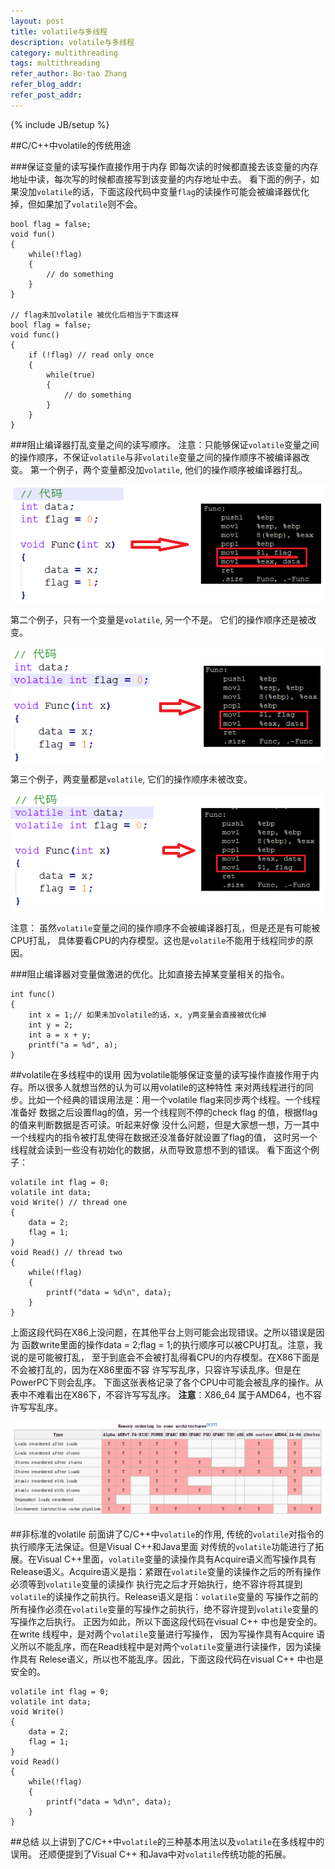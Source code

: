 ```yaml
---
layout: post
title: volatile与多线程
description: volatile与多线程
category: multithreading
tags: multithreading
refer_author: Bo-tao Zhang
refer_blog_addr:
refer_post_addr:
---
```

{% include JB/setup %}

##C/C++中volatile的传统用途

###保证变量的读写操作直接作用于内存
即每次读的时候都直接去该变量的内存地址中读，每次写的时候都直接写到该变量的内存地址中去。
看下面的例子，如果没加`volatile`的话，下面这段代码中变量`flag`的读操作可能会被编译器优化掉，但如果加了`volatile`则不会。

    bool flag = false;
    void fun()
    {
        while(!flag)
        {
            // do something
        }
    }
 
    // flag未加volatile 被优化后相当于下面这样
    bool flag = false;
    void func()
    {
        if (!flag) // read only once
        {
            while(true)
            {
                // do something
            }
        }
    }

###阻止编译器打乱变量之间的读写顺序。
注意：只能够保证`volatile`变量之间的操作顺序，不保证`volatile`与非`volatile`变量之间的操作顺序不被编译器改变。
第一个例子，两个变量都没加`volatile`, 他们的操作顺序被编译器打乱。

![第一个例子][1]

第二个例子，只有一个变量是`volatile`, 另一个不是。 它们的操作顺序还是被改变。

![第二个例子][2]

第三个例子，两变量都是`volatile`, 它们的操作顺序未被改变。

![第三个例子][3]

注意： 虽然`volatile`变量之间的操作顺序不会被编译器打乱，但是还是有可能被CPU打乱，
具体要看CPU的内存模型。这也是`volatile`不能用于线程同步的原因。
 
###阻止编译器对变量做激进的优化。比如直接去掉某变量相关的指令。

    int func()
    {
        int x = 1;// 如果未加volatile的话，x, y两变量会直接被优化掉
        int y = 2;
        int a = x + y;
        printf("a = %d", a);
    }

##volatile在多线程中的误用
因为volatile能够保证变量的读写操作直接作用于内存。所以很多人就想当然的认为可以用volatile的这种特性
来对两线程进行的同步。比如一个经典的错误用法是：用一个volatile flag来同步两个线程。一个线程准备好
数据之后设置flag的值，另一个线程则不停的check flag 的值，根据flag的值来判断数据是否可读。听起来好像
没什么问题，但是大家想一想，万一其中一个线程内的指令被打乱使得在数据还没准备好就设置了flag的值，
这时另一个线程就会读到一些没有初始化的数据，从而导致意想不到的错误。 看下面这个例子：

    volatile int flag = 0;
    volatile int data;
    void Write() // thread one
    {
        data = 2;
        flag = 1;
    }
    void Read() // thread two
    {
        while(!flag)
        {
            printf("data = %d\n", data);
        }
    }

上面这段代码在X86上没问题，在其他平台上则可能会出现错误。之所以错误是因为
函数write里面的操作data = 2;flag = 1;的执行顺序可以被CPU打乱。注意，我说的是可能被打乱，
至于到底会不会被打乱得看CPU的内存模型。在X86下面是不会被打乱的，因为在X86里面不容
许写写乱序，只容许写读乱序。但是在PowerPC下则会乱序。
下面这张表格记录了各个CPU中可能会被乱序的操作。从表中不难看出在X86下，不容许写写乱序。
 **注意**：X86_64 属于AMD64，也不容许写写乱序。
 
 ![Memory ordering in some architectures][4]

##非标准的volatile
前面讲了C/C++中`volatile`的作用, 传统的`volatile`对指令的执行顺序无法保证。但是Visual C++和Java里面
对传统的`volatile`功能进行了拓展。在Visual C++里面，`volatile`变量的读操作具有Acquire语义而写操作具有
Release语义。Acquire语义是指：紧跟在`volatile`变量的读操作之后的所有操作必须等到`volatile`变量的读操作
执行完之后才开始执行，绝不容许将其提到`volatile`的读操作之前执行。Release语义是指：`volatile`变量的
写操作之前的所有操作必须在`volatile`变量的写操作之前执行，绝不容许提到`volatile`变量的写操作之后执行。
正因为如此，所以下面这段代码在visual C++ 中也是安全的。在write 线程中，是对两个`volatile`变量进行写操作，
因为写操作具有Acquire 语义所以不能乱序，而在Read线程中是对两个`volatile`变量进行读操作，因为读操作具有
Relese语义，所以也不能乱序。因此，下面这段代码在visual C++ 中也是安全的。

    volatile int flag = 0;
    volatile int data;
    void Write()
    {
        data = 2;
        flag = 1;
    }
    void Read()
    {
        while(!flag)
        {
            printf("data = %d\n", data);
        }
    }

##总结
以上讲到了C/C++中`volatile`的三种基本用法以及`volatile`在多线程中的误用。
还顺便提到了Visual C++ 和Java中对`volatile`传统功能的拓展。


  [1]: /assets/image/2015-04/volatile_and_multithread_img1.png
  [2]: /assets/image/2015-04/volatile_and_multithread_img2.png
  [3]: /assets/image/2015-04/volatile_and_multithread_img3.png
  [4]: /assets/image/2015-04/volatile_and_multithread_img4.png
